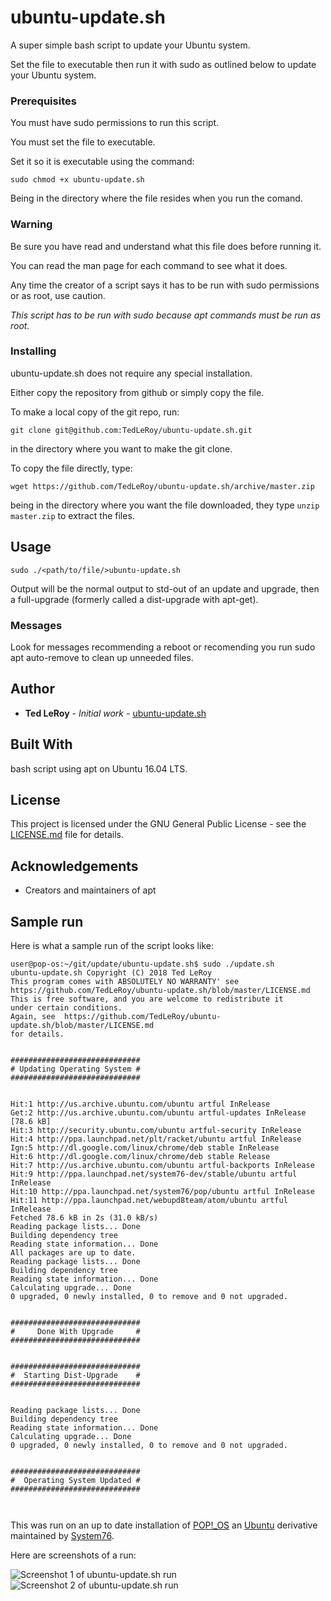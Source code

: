 # ubuntu-update.sh

A super simple bash script to update your Ubuntu system.

Set the file to executable then run it with sudo as 
outlined below to update your Ubuntu system.

### Prerequisites

You must have sudo permissions to run this script.

You must set the file to executable.

Set it so it is executable using the command:

```
sudo chmod +x ubuntu-update.sh
```

Being in the directory where the file resides when you run the comand.

### Warning

Be sure you have read and understand what this file does before running it.

You can read the man page for each command to see what it does.

Any time the creator of a script says it has to be run with sudo permissions or as root, use caution.

*This script has to be run with sudo because apt commands must be run as root.*

### Installing

ubuntu-update.sh does not require any special installation.

Either copy the repository from github or simply copy the file.

To make a local copy of the git repo, run:

```
git clone git@github.com:TedLeRoy/ubuntu-update.sh.git
```

in the directory where you want to make the git clone.

To copy the file directly, type:

```
wget https://github.com/TedLeRoy/ubuntu-update.sh/archive/master.zip
```

being in the directory where you want the file downloaded, they type `unzip master.zip` to extract the files.

## Usage 

```
sudo ./<path/to/file/>ubuntu-update.sh
```

Output will be the normal output to std-out of an update and upgrade, then a full-upgrade (formerly called a dist-upgrade with apt-get).

### Messages

Look for messages recommending a reboot or recomending you run sudo apt auto-remove to clean up unneeded files.

## Author

* **Ted LeRoy** - *Initial work* - [ubuntu-update.sh](https://github.com/TedLeRoy/ubuntu-update.sh)

## Built With

bash script using apt on Ubuntu 16.04 LTS.

## License

This project is licensed under the GNU General Public License - see the [LICENSE.md](LICENSE.md) file for details.

## Acknowledgements

* Creators and maintainers of apt

## Sample run

Here is what a sample run of the script looks like:

```
user@pop-os:~/git/update/ubuntu-update.sh$ sudo ./update.sh
ubuntu-update.sh Copyright (C) 2018 Ted LeRoy
This program comes with ABSOLUTELY NO WARRANTY' see
https://github.com/TedLeRoy/ubuntu-update.sh/blob/master/LICENSE.md
This is free software, and you are welcome to redistribute it
under certain conditions.
Again, see  https://github.com/TedLeRoy/ubuntu-update.sh/blob/master/LICENSE.md
for details.


#############################
# Updating Operating System #
#############################


Hit:1 http://us.archive.ubuntu.com/ubuntu artful InRelease
Get:2 http://us.archive.ubuntu.com/ubuntu artful-updates InRelease [78.6 kB]
Hit:3 http://security.ubuntu.com/ubuntu artful-security InRelease
Hit:4 http://ppa.launchpad.net/plt/racket/ubuntu artful InRelease
Ign:5 http://dl.google.com/linux/chrome/deb stable InRelease
Hit:6 http://dl.google.com/linux/chrome/deb stable Release
Hit:7 http://us.archive.ubuntu.com/ubuntu artful-backports InRelease
Hit:9 http://ppa.launchpad.net/system76-dev/stable/ubuntu artful InRelease
Hit:10 http://ppa.launchpad.net/system76/pop/ubuntu artful InRelease
Hit:11 http://ppa.launchpad.net/webupd8team/atom/ubuntu artful InRelease
Fetched 78.6 kB in 2s (31.0 kB/s)
Reading package lists... Done
Building dependency tree
Reading state information... Done
All packages are up to date.
Reading package lists... Done
Building dependency tree
Reading state information... Done
Calculating upgrade... Done
0 upgraded, 0 newly installed, 0 to remove and 0 not upgraded.


#############################
#     Done With Upgrade     #
#############################


#############################
#  Starting Dist-Upgrade    #
#############################


Reading package lists... Done
Building dependency tree
Reading state information... Done
Calculating upgrade... Done
0 upgraded, 0 newly installed, 0 to remove and 0 not upgraded.


#############################
#  Operating System Updated #
#############################



```

This was run on an up to date installation of [POP!_OS](https://system76.com/pop) an [Ubuntu](https://www.ubuntu.com/desktop) derivative maintained by [System76](https://system76.com/).

Here are screenshots of a run:

![Screenshot 1 of ubuntu-update.sh run](https://image.ibb.co/iGWqCn/ubuntu_update_sh_run_1.png)
![Screenshot 2 of ubuntu-update.sh run](https://image.ibb.co/hhOgJS/ubuntu_update_sh_run_2.png)
